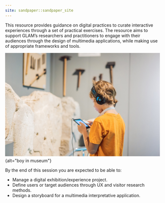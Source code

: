 ```yaml
---
site: sandpaper::sandpaper_site
---
```



This resource provides guidance on digital practices to curate interactive experiences through a set of practical exercises. The resource aims to support GLAM’s researchers and practitioners to engage with their audiences through the design of multimedia applications, while making use of appropriate frameworks and tools.

![Boy looking at sculptures and listening to audio guide at museum exhibition &copy; by galitskaya under Education License from Adobe Stock](episodes/fig/boy.jpg){alt="boy in museum"}

By the end of this session you are expected to be able to:

- Manage a digital exhibition/experience project.
- Define users or target audiences through UX and visitor research methods.
- Design a storyboard for a multimedia interpretative application.
